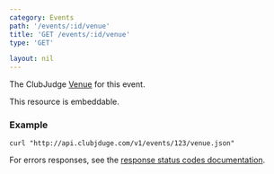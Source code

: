 ```yaml
---
category: Events
path: '/events/:id/venue'
title: 'GET /events/:id/venue'
type: 'GET'

layout: nil
---
```


The ClubJudge [Venue](#venue-model) for this event.

This resource is embeddable.

### Example

```
curl "http://api.clubjduge.com/v1/events/123/venue.json"
```

For errors responses, see the [response status codes documentation](#response-status-codes).
